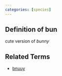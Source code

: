 ```yaml
---
categories: [species]
---
```

## Definition of bun

cute version of _bunny_

## Related Terms

- [bnuuy](./bnuuy)

